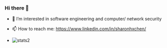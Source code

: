 ### Hi there 👋

<!--
**sharon-chx/sharon-chx** is a ✨ _special_ ✨ repository because its `README.md` (this file) appears on your GitHub profile.

Here are some ideas to get you started:

- 🔭 I’m currently working on learning as much as I can

- 👯 I’m looking to collaborate on ...
- 🤔 I’m looking for help with ...
- 💬 Ask me about ...

- 😄 Pronouns: She/ Her
- ⚡ Fun fact: ...
-->

- 🌱 I’m interested in software engineering and computer/ network security
- 📫 How to reach me: https://www.linkedin.com/in/sharonhxchen/

- ![stats2](https://github-readme-stats-git-masterrstaa-rickstaa.vercel.app/api/top-langs/?username=sharon-chx)


